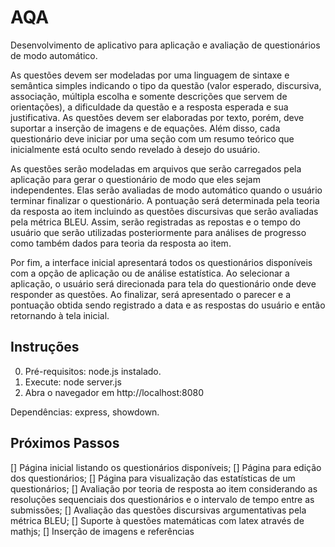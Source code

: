 # AQA

Desenvolvimento de aplicativo para aplicação e avaliação de questionários de modo automático.

As questões devem ser modeladas por uma linguagem de sintaxe e semântica simples indicando o tipo da questão (valor esperado, discursiva, associação, múltipla escolha e somente descrições que servem de orientações), a dificuldade da questão e a resposta esperada e sua justificativa. As questões devem ser elaboradas por texto, porém, deve suportar a inserção de imagens e de equações. Além disso, cada questionário deve iniciar por uma seção com um resumo teórico que inicialmente está oculto sendo revelado à desejo do usuário.

As questões serão modeladas em arquivos que serão carregados pela aplicação para gerar o questionário de modo que eles sejam independentes. Elas serão avaliadas de modo automático quando o usuário terminar finalizar o questionário. A pontuação será determinada pela teoria da resposta ao item incluindo as questões discursivas que serão avaliadas pela métrica BLEU. Assim, serão registradas as repostas e o tempo do usuário que serão utilizadas posteriormente para análises de progresso como também dados para teoria da resposta ao item.

Por fim, a interface inicial apresentará todos os questionários disponíveis com a opção de aplicação ou de análise estatística. Ao selecionar a aplicação, o usuário será direcionada para tela do questionário onde deve responder as questões. Ao finalizar, será apresentado o parecer e a pontuação obtida sendo registrado a data e as respostas do usuário e então retornando à tela inicial.

## Instruções

0. Pré-requisitos: node.js instalado.
1. Execute: node server.js
2. Abra o navegador em http://localhost:8080

Dependências: express, showdown.

## Próximos Passos

[] Página inicial listando os questionários disponíveis;
[] Página para edição dos questionários;
[] Página para visualização das estatísticas de um questionários;
[] Avaliação por teoria de resposta ao item considerando as resoluções sequenciais dos questionários e o intervalo de tempo entre as submissões;
[] Avaliação das questões discursivas argumentativas pela métrica BLEU;
[] Suporte à questões matemáticas com latex através de mathjs;
[] Inserção de imagens e referências
